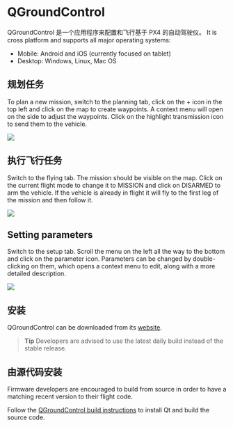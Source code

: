 # QGroundControl

QGroundControl 是一个应用程序来配置和飞行基于 PX4 的自动驾驶仪。 It is cross platform and supports all major operating systems:

- Mobile: Android and iOS (currently focused on tablet)
- Desktop: Windows, Linux, Mac OS

## 规划任务

To plan a new mission, switch to the planning tab, click on the + icon in the top left and click on the map to create waypoints. A context menu will open on the side to adjust the waypoints. Click on the highlight transmission icon to send them to the vehicle.

![](../../assets/gcs/planning-mission.png)

## 执行飞行任务

Switch to the flying tab. The mission should be visible on the map. Click on the current flight mode to change it to MISSION and click on DISARMED to arm the vehicle. If the vehicle is already in flight it will fly to the first leg of the mission and then follow it.

![](../../assets/gcs/flying-mission.png)

## Setting parameters

Switch to the setup tab. Scroll the menu on the left all the way to the bottom and click on the parameter icon. Parameters can be changed by double-clicking on them, which opens a context menu to edit, along with a more detailed description.

![](../../assets/gcs/setting-parameter.png)

## 安装

QGroundControl can be downloaded from its [website](http://qgroundcontrol.com/downloads).

> **Tip** Developers are advised to use the latest daily build instead of the stable release.

## 由源代码安装

Firmware developers are encouraged to build from source in order to have a matching recent version to their flight code.

Follow the [QGroundControl build instructions](https://github.com/mavlink/qgroundcontrol#obtaining-source-code) to install Qt and build the source code.